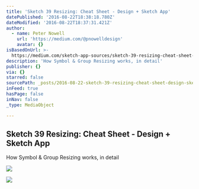 ```yaml
---
title: 'Sketch 39 Resizing: Cheat Sheet - Design + Sketch App'
datePublished: '2016-08-22T18:38:18.780Z'
dateModified: '2016-08-22T18:37:31.421Z'
author:
  - name: Peter Nowell
    url: 'https://medium.com/@pnowelldesign'
    avatar: {}
isBasedOnUrl: >-
  https://medium.com/sketch-app-sources/sketch-39-resizing-cheat-sheet-feec0450e7e2#.5f1vgha3q
description: 'How Symbol & Group Resizing works, in detail'
publisher: {}
via: {}
starred: false
sourcePath: _posts/2016-08-22-sketch-39-resizing-cheat-sheet-design-sketch-app.md
inFeed: true
hasPage: false
inNav: false
_type: MediaObject

---
```

<article style=""><h1>Sketch 39 Resizing: Cheat Sheet - Design + Sketch App</h1><p>How Symbol &amp; Group Resizing works, in detail</p><img src="https://cdn-images-1.medium.com/focal/1200/632/0/0/1*AeG9RMpItoYq8DRD7Zx2Nw@2x.png" /></article>

![](https://the-grid-user-content.s3-us-west-2.amazonaws.com/0f62f9a9-7224-468b-bfd6-adfa05abdc8e.jpg)